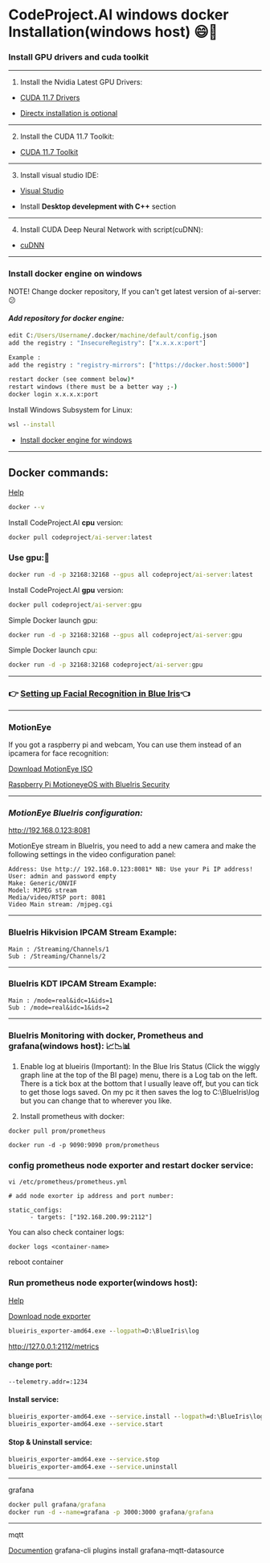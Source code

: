 # CodeProject.AI windows docker Installation(windows host) 😄🤠

### Install GPU drivers and cuda toolkit 

---
1. Install the Nvidia Latest GPU Drivers:

- [CUDA 11.7 Drivers](https://www.nvidia.com/Download/index.aspx)

- [Directx installation is optional](https://download.microsoft.com/download/1/7/1/1718CCC4-6315-4D8E-9543-8E28A4E18C4C/dxwebsetup.exe)

---

2. Install the CUDA 11.7 Toolkit:

- [CUDA 11.7 Toolkit](https://developer.nvidia.com/cuda-11-7-0-download-archive?target_os=Windows&target_arch=x86_64)

---

3. Install visual studio IDE:

- [Visual Studio](https://visualstudio.microsoft.com/)

- Install   __Desktop develepment with C++__  section

---

4. Install CUDA Deep Neural Network with script(cuDNN):

- [cuDNN](https://www.codeproject.com/KB/Articles/5322557/install_CUDnn.zip)

---

### Install docker engine on windows

NOTE! Change docker repository, If you can't get latest version of ai-server: 😕
#### ***Add repository for docker engine:***

```cmd
edit C:/Users/Username/.docker/machine/default/config.json
add the registry : "InsecureRegistry": ["x.x.x.x:port"]

Example :
add the registry : "registry-mirrors": ["https://docker.host:5000"]

restart docker (see comment below)*
restart windows (there must be a better way ;-)
docker login x.x.x.x:port
```

Install  Windows Subsystem for Linux:
```cmd
wsl --install
```
- [Install docker engine for windows](https://desktop.docker.com/win/main/amd64/Docker%20Desktop%20Installer.exe?utm_source=docker&utm_medium=webreferral&utm_campaign=dd-smartbutton&utm_location=module)

----

## Docker commands:
[Help](https://hub.docker.com/r/codeproject/ai-server)


```cmd
docker --v
```

Install  CodeProject.AI **cpu** version:
```cmd
docker pull codeproject/ai-server:latest
```

### Use gpu:💪
```cmd
docker run -d -p 32168:32168 --gpus all codeproject/ai-server:latest
```

Install  CodeProject.AI **gpu** version:
```cmd
docker pull codeproject/ai-server:gpu
```

Simple Docker launch gpu:
```cmd
docker run -d -p 32168:32168 --gpus all codeproject/ai-server:gpu
```

Simple Docker launch cpu:
```cmd
docker run -d -p 32168:32168 codeproject/ai-server:gpu
```
----

### 👉 [Setting up Facial Recognition in Blue Iris](https://www.codeproject.com/Articles/5348246/CodeProject-AI-Server-Blue-Iris-and-Face-Recogniti)👈

---

### MotionEye
If you got a raspberry pi and webcam, You can use them instead of an ipcamera for face recognition:

[Download MotionEye ISO](https://github.com/motioneye-project/motioneyeos/releases)

[Raspberry Pi MotioneyeOS with BlueIris Security](https://photobyte.org/raspberry-pi-motioneyeos-with-blueiris-security)

---

### ***MotionEye BlueIris configuration:***

http://192.168.0.123:8081

MotionEye stream in BlueIris, you need to add a new camera and make the following settings in the video configuration panel:

```config
Address: Use http:// 192.168.0.123:8081* NB: Use your Pi IP address!
User: admin and password empty
Make: Generic/ONVIF
Model: MJPEG stream
Media/video/RTSP port: 8081
Video Main stream: /mjpeg.cgi
```

---

### BlueIris Hikvision IPCAM Stream Example:
```config
Main : /Streaming/Channels/1
Sub : /Streaming/Channels/2
```
---

### BlueIris KDT IPCAM Stream Example:
```config
Main : /mode=real&idc=1&ids=1
Sub : /mode=real&idc=1&ids=2
```

---


### BlueIris Monitoring with docker, Prometheus and grafana(windows host): 📈📉📊

1. Enable log at blueiris (Important):
In the Blue Iris Status (Click the wiggly graph line at the top of the BI page) menu, there is a Log tab on the left. There is a tick box at the bottom that I usually leave off, but you can tick to get those logs saved. On my pc it then saves the log to C:\BlueIris\log but you can change that to wherever you like.

2. Install prometheus with docker:

```
docker pull prom/prometheus

docker run -d -p 9090:9090 prom/prometheus

```
### config prometheus node exporter and restart docker service:

```
vi /etc/prometheus/prometheus.yml

# add node exorter ip address and port number:

static_configs:                      
      - targets: ["192.168.200.99:2112"]

```

You can also check container logs:
```
docker logs <container-name>
```
reboot container

### Run prometheus node exporter(windows host):
[Help](https://github.com/wymangr/blueiris_exporter)

[Download node exporter](https://github.com/wymangr/blueiris_exporter/releases)

```cmd
blueiris_exporter-amd64.exe --logpath=D:\BlueIris\log 
```

http://127.0.0.1:2112/metrics


#### change port:
```
--telemetry.addr=:1234
```

#### Install service:
```cmd
blueiris_exporter-amd64.exe --service.install --logpath=d:\BlueIris\log --telemetry.addr=:2112
blueiris_exporter-amd64.exe --service.start
```
#### Stop & Uninstall service:
```cmd
blueiris_exporter-amd64.exe --service.stop
blueiris_exporter-amd64.exe --service.uninstall
```

---
grafana
```cmd
docker pull grafana/grafana
docker run -d --name=grafana -p 3000:3000 grafana/grafana
```

---
mqtt

[Documention](https://grafana.com/grafana/plugins/grafana-mqtt-datasource/?tab=installation)
grafana-cli plugins install grafana-mqtt-datasource











